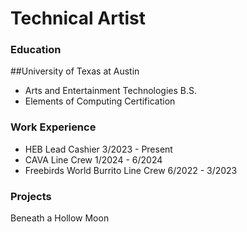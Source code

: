 # Technical Artist

### Education
##University of Texas at Austin
  - Arts and Entertainment Technologies B.S.
  - Elements of Computing Certification

### Work Experience
  - HEB Lead Cashier 3/2023 - Present
  - CAVA Line Crew 1/2024 - 6/2024
  - Freebirds World Burrito Line Crew 6/2022 - 3/2023

### Projects
Beneath a Hollow Moon

